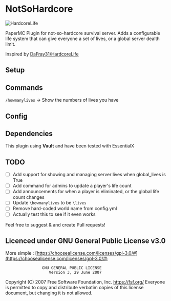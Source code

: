 # NotSoHardcore

![HardcoreLife](https://www.spigotmc.org/data/resource_icons/91/91375.jpg?1618568731)

PaperMC Plugin for not-so-hardcore survival server. Adds a configurable life system that can give everyone a set of lives, or a global server dealth limit.

Inspired by [DaFray31/HardcoreLife](https://github.com/DaFray31/HardcoreLife)

## Setup

## Commands

`/howmanylives` -> Show the numbers of lives you have

## Config

## Dependencies

This plugin using **Vault** and have been tested with EssentialX

## TODO

- [ ] Add support for showing and managing server lives when global_lives is True
- [ ] Add command for admins to update a player's life count
- [ ] Add announcements for when a player is eliminated, or the global life count changes
- [ ] Update `\howmanylives` to be `\lives`
- [ ] Remove hard-coded world name from config.yml
- [ ] Actually test this to see if it even works

Feel free to suggest & and create Pull requests!

## Licenced under GNU General Public License v3.0

More simple : [https://choosealicense.com/licenses/gpl-3.0/#](https://choosealicense.com/licenses/gpl-3.0/#)

                    GNU GENERAL PUBLIC LICENSE
                       Version 3, 29 June 2007

Copyright (C) 2007 Free Software Foundation, Inc. <https://fsf.org/>
Everyone is permitted to copy and distribute verbatim copies
of this license document, but changing it is not allowed.

